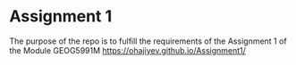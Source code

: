 # Assignment 1
The purpose of the repo is to fulfill the requirements of the Assignment 1 of the Module GEOG5991M 
https://ohajiyev.github.io/Assignment1/
